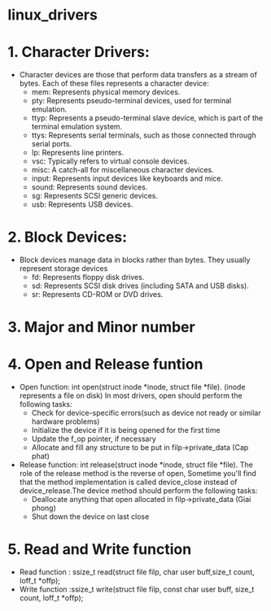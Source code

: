 # linux_drivers
# 1. Character Drivers:
+ Character devices are those that perform data transfers as a stream of bytes. Each of these files represents a character device:
    - mem: Represents physical memory devices.
    - pty: Represents pseudo-terminal devices, used for terminal emulation.
    - ttyp: Represents a pseudo-terminal slave device, which is part of the terminal emulation system.
    - ttys: Represents serial terminals, such as those connected through serial ports.
    - lp: Represents line printers.
    - vsc: Typically refers to virtual console devices.
    - misc: A catch-all for miscellaneous character devices.
    - input: Represents input devices like keyboards and mice.
    - sound: Represents sound devices.
    - sg: Represents SCSI generic devices.
    - usb: Represents USB devices.

# 2. Block Devices:
+ Block devices manage data in blocks rather than bytes. They usually represent storage devices
    - fd: Represents floppy disk drives.
    - sd: Represents SCSI disk drives (including SATA and USB disks).
    - sr: Represents CD-ROM or DVD drives.

# 3. Major and Minor number
# 4. Open and Release funtion
+ Open function: int open(struct inode *inode, struct file *file). (inode represents a file on disk)
    In most drivers, open should perform the following tasks:
    - Check for device-specific errors(such as device not ready or similar hardware problems)
    - Initialize the device if it is being opened for the first time
    - Update the f_op pointer, if necessary
    - Allocate and fill any structure to be put in filp->private_data (Cap phat)
+ Release function: int release(struct inode *inode, struct file *file).
The role of the release method is the reverse of open, Sometime you'll find that the method implementation is called device_close instead of device_release.The device method should perform the following tasks: 
    - Deallocate anything that open allocated in filp->private_data (Giai phong)
    - Shut down the device on last close
# 5. Read and Write function
+ Read function : ssize_t read(struct file filp, char user buff,size_t count, loff_t *offp);
+ Write function :ssize_t write(struct file filp, const char user buff, size_t count, loff_t *offp);
